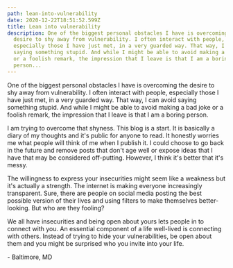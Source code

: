 ```yaml
---
path: lean-into-vulnerability
date: 2020-12-22T18:51:52.599Z
title: Lean into vulnerability
description: One of the biggest personal obstacles I have is overcoming the
  desire to shy away from vulnerability. I often interact with people,
  especially those I have just met, in a very guarded way. That way, I can avoid
  saying something stupid. And while I might be able to avoid making a bad joke
  or a foolish remark, the impression that I leave is that I am a boring
  person...
---
```

One of the biggest personal obstacles I have is overcoming the desire to shy away from vulnerability. I often interact with people, especially those I have just met, in a very guarded way. That way, I can avoid saying something stupid. And while I might be able to avoid making a bad joke or a foolish remark, the impression that I leave is that I am a boring person. 

I am trying to overcome that shyness. This blog is a start. It is basically a diary of my thoughts and it's public for anyone to read. It honestly worries me what people will think of me when I publish it. I could choose to go back in the future and remove posts that don't age well or expose ideas that I have that may be considered off-putting. However, I think it's better that it's messy.

The willingness to express your insecurities might seem like a weakness but it's actually a strength. The internet is making everyone increasingly transparent. Sure, there are people on social media posting the best possible version of their lives and using filters to make themselves better-looking. But who are they fooling?

We all have insecurities and being open about yours lets people in to connect with you. An essential component of a life well-lived is connecting with others. Instead of trying to hide your vulnerabilities, be open about them and you might be surprised who you invite into your life.

\- Baltimore, MD